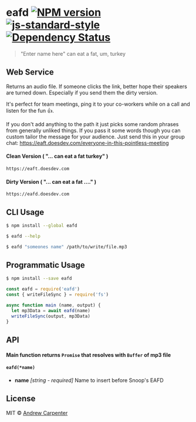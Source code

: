 # eafd [![NPM version](https://badge.fury.io/js/eafd.svg)](https://npmjs.org/package/eafd)   [![js-standard-style](https://img.shields.io/badge/code%20style-standard-brightgreen.svg?style=flat)](https://github.com/feross/standard)   [![Dependency Status](https://dependencyci.com/github/doesdev/eafd/badge)](https://dependencyci.com/github/doesdev/eafd)

> "Enter name here" can eat a fat, um, turkey

## Web Service

Returns an audio file. If someone clicks the link, better hope their speakers
are turned down. Especially if you send them the dirty version.

It's perfect for team meetings, ping it to your co-workers while on a call and
listen for the fun :thumbsup:.

If you don't add anything to the path it just picks some random phrases from
generally unliked things. If you pass it some words though you can custom
tailor the message for your audience. Just send this in your group chat:
https://eaft.doesdev.com/everyone-in-this-pointless-meeting

#### Clean Version ( "... can eat a fat turkey" )
```
https://eaft.doesdev.com
```

#### Dirty Version ( "... can eat a fat ...." )
```
https://eafd.doesdev.com
```

## CLI Usage

```sh
$ npm install --global eafd
```

```sh
$ eafd --help
```

```sh
$ eafd "someones name" /path/to/write/file.mp3
```

## Programmatic Usage

```sh
$ npm install --save eafd
```

```js
const eafd = require('eafd')
const { writeFileSync } = require('fs')

async function main (name, output) {
  let mp3Data = await eafd(name)
  writeFileSync(output, mp3Data)
}
```

## API

#### Main function returns `Promise` that resolves with `Buffer` of mp3 file

#### `eafd(*name)`

- **name** *[string - required]* Name to insert before Snoop's EAFD

## License

MIT © [Andrew Carpenter](https://github.com/doesdev)
